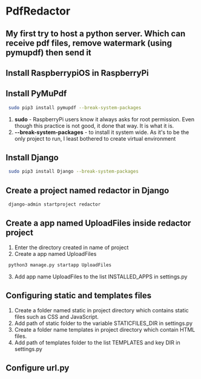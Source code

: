 # PdfRedactor
My first try to host a python server. Which can receive pdf files, remove watermark (using pymupdf) then send it
---
## Install RaspberrypiOS in RaspberryPi
## Install PyMuPdf
``` bash
 sudo pip3 install pymupdf --break-system-packages
```
1. **sudo**  - RaspberryPi users know it always asks for root permission. Even though this practice is not good, it done that way. It is what it is.
2. **--break-system-packages**  - to install it system wide. As it's to be the only project to run, I least bothered to create virtual environment
## Install Django
``` bash
 sudo pip3 install Django --break-system-packages
```
## Create a project named redactor in Django
``` bash
 django-admin startproject redactor
```
## Create a app named UploadFiles inside redactor project
1. Enter the directory created in name of project
2. Create a app named UploadFiles
``` bash
 python3 manage.py startapp UploadFiles
```
3. Add app name UploadFiles to the list INSTALLED_APPS in settings.py
## Configuring static and templates files
1. Create a folder named static in project directory which contains static files such as CSS and JavaScript.
2. Add path of static folder to the variable STATICFILES_DIR in settings.py
3. Create a folder name templates in project directory which contain HTML files.
4. Add path of templates folder to the list TEMPLATES and key DIR in settings.py
## Configure url.py
